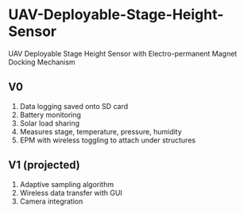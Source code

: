 # UAV-Deployable-Stage-Height-Sensor
UAV Deployable Stage Height Sensor with Electro-permanent Magnet Docking Mechanism

## V0
1. Data logging saved onto SD card
2. Battery monitoring
3. Solar load sharing
4. Measures stage, temperature, pressure, humidity
5. EPM with wireless toggling to attach under structures

## V1 (projected)
1. Adaptive sampling algorithm
2. Wireless data transfer with GUI
3. Camera integration
